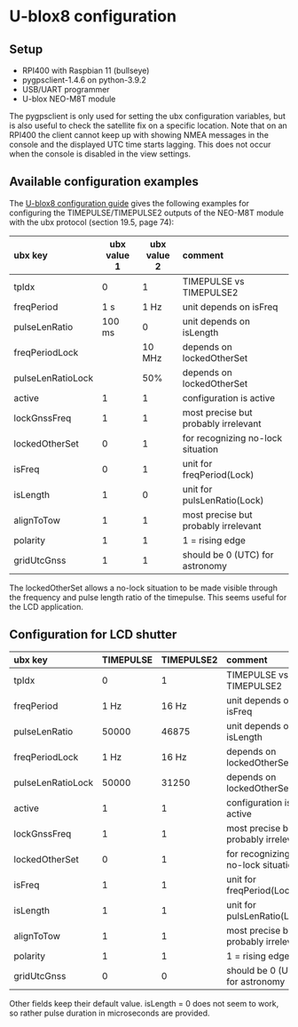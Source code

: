 # U-blox8 configuration

## Setup
- RPI400 with Raspbian 11 (bullseye)
- pygpsclient-1.4.6 on python-3.9.2
- USB/UART programmer
- U-blox NEO-M8T module

The pygpsclient is only used for setting the ubx configuration variables, but is also useful to check the satellite fix on a specific location. Note that on an RPI400 the client cannot keep up with showing NMEA messages in the console and the displayed UTC time starts lagging. This does not occur when the console is disabled in the view settings.

## Available configuration examples
The [U-blox8 configuration guide](https://content.u-blox.com/sites/default/files/products/documents/u-blox8-M8_ReceiverDescrProtSpec_UBX-13003221.pdf) gives the following examples for configuring the TIMEPULSE/TIMEPULSE2 outputs of the NEO-M8T module with the ubx protocol (section 19.5, page 74):

| ubx key           | ubx value 1 | ubx value 2 | comment |
| :------------     | ----------- | ----------- | :------ |
| tpIdx             | 0           | 1           | TIMEPULSE vs TIMEPULSE2 |
| freqPeriod        | 1 s         | 1 Hz        | unit depends on isFreq |
| pulseLenRatio     | 100 ms      | 0           | unit depends on isLength |
| freqPeriodLock    |             | 10 MHz      | depends on lockedOtherSet |
| pulseLenRatioLock |             | 50%         | depends on lockedOtherSet |
| active            | 1           | 1           | configuration is active |
| lockGnssFreq      | 1           | 1           | most precise but probably irrelevant |
| lockedOtherSet    | 0           | 1           | for recognizing no-lock situation |
| isFreq            | 0           | 1           | unit for freqPeriod(Lock) |
| isLength          | 1           | 0           | unit for pulsLenRatio(Lock) |
| alignToTow        | 1           | 1           | most precise but probably irrelevant |
| polarity          | 1           | 1           | 1 = rising edge |
| gridUtcGnss       | 1           | 1           | should be 0 (UTC) for astronomy |

The lockedOtherSet allows a no-lock situation to be made visible through the frequency and pulse length ratio of the timepulse. This seems useful for the LCD application.

## Configuration for LCD shutter

| ubx key           | TIMEPULSE   | TIMEPULSE2  | comment |
| :------------     | ----------- | ----------- | :------ |
| tpIdx             | 0           | 1           | TIMEPULSE vs TIMEPULSE2 |
| freqPeriod        | 1 Hz        | 16 Hz       | unit depends on isFreq |
| pulseLenRatio     | 50000       | 46875       | unit depends on isLength |
| freqPeriodLock    | 1 Hz        | 16 Hz       | depends on lockedOtherSet |
| pulseLenRatioLock | 50000       | 31250       | depends on lockedOtherSet |
| active            | 1           | 1           | configuration is active |
| lockGnssFreq      | 1           | 1           | most precise but probably irrelevant |
| lockedOtherSet    | 0           | 1           | for recognizing no-lock situation |
| isFreq            | 1           | 1           | unit for freqPeriod(Lock) |
| isLength          | 1           | 1           | unit for pulsLenRatio(Lock) |
| alignToTow        | 1           | 1           | most precise but probably irrelevant |
| polarity          | 1           | 1           | 1 = rising edge |
| gridUtcGnss       | 0           | 0           | should be 0 (UTC) for astronomy |

Other fields keep their default value.
isLength = 0 does not seem to work, so rather pulse duration in microseconds are provided.




